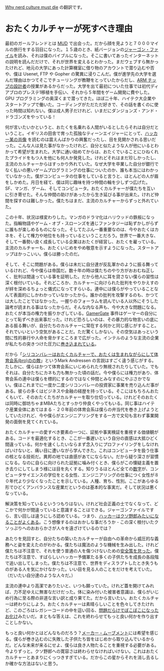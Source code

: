 
[Why nerd culture must die](http://petewarden.com/2014/10/05/why-nerd-culture-must-die/) の翻訳です。

# おたくカルチャーが死すべき理由

最初のガールフレンドとは [MUD](http://en.wikipedia.org/wiki/MUD) で出会った。だから顔を見ようと７０００マイルの旅行をする羽目になった。１５歳のとき、紙バージョンの[ジャーゴン・ファイル](http://www.catb.org/jargon/html/)を読み、それは僕のバイブルになった。そこに書いてあったインターネットの説明を読んだだけで、それが世界を変えるとわかった。まだウェブすら無かったけれど、地元の大学にあった計算機室に借り物のアカウントで潜り込むや否や、僕は Usenet, FTP や Gopher の驚異に浸りこんだ。僕が進学先の大学を選んだ理由はかつてそこでチューリングが教鞭をとっていたからだし、[ARM チップの設計者](http://www.manchester.ac.uk/research/steve.furber/)の授業があるからだった。大学を出て最初についた仕事では初代ディアブロのプレステ1移植を手伝い、それから５年間をゲーム開発に費やした。GPU プログラミングの奥深くまで潜ってきた。ほぼ二十年、ハイテク大企業やスタートアップで働いた。コーディングがただただ好きで、その話を書くのに使った時間は知れない。僕は成人男子だけれど、いまだにダンジョンズ・アンド・ドラゴンズをやっている！

何が言いたいかというと、おたくを名乗れる人間がいるとしたらそれは自分だということ。イギリスの田舎で育った孤独なティーンエイジャーにとって、[ハッカー某の肖像](http://www.catb.org/jargon/html/appendixb.html) を読むのは震えんばかりの興奮だったし、目を見開かされる思いだった。こんな人は見た事がなかったけれど、自分と似たような人が他にいるとわかって希望が生まれた。大学に通い始めてからは、おたくでいることにひねくれたプライドをもつ人を他にも何人か発見した。けれどそれはまだ珍しかったし、主流のカルチャーからはすっかり外れていた。なぜ大学を卒業した自分が銀行でなく払いの悪いゲームプログラミングの仕事についたのか、誰も本当にはわかっていなかった。僕がコンピュータの仕事をしていると言うと、ほとんどの人が眉をしかめた。月日を経て、僕は同じ趣味を持つ仲間の輪を少しずつ広げた。SF、マンガ、ゲーム、そしてコンピュータ。おたくカルチャーが僕たちを互いに引き寄せた。そんな仲間の助けがあったから生き延びる事が出来た。けれど仲間を探すのは難しかった。僕たちはまだ、主流のカルチャーからずっと外れていた。

この十年、状況は様変わりした。マンガのドラマ化はハリウッドの鉄板になった。指輪物語やゲーム・オブ・スローンズを通じファンタジーは恥ずかしがらずに誰もが楽しめるものになった。そしてたぶん一番重要なのは、今やおたくはカネを、そして権力や地位をも持っているということだろう。世界で一番大きな、そして一番勢い良く成長している企業はおたくが経営し、おたくを雇っている。主流のカルチャーも、おたくいじめをやめ敬意を示すようになった。スタートアップはかっこいい。僕らは勝ったのだ。

そして、そこに問題がある。僕らは未だに自分達が反乱軍かのように振る舞っているけれど、今や僕らは帝国だ。数十年の時は僕たちのやり方がおおむね正しく、批判は間違っている事を証明した。だから他人に耳を貸さない僕らの習性は深く根付いている。それどころか、カルチャーに向けられた批判をやりかえすのが絆を深めるちょっと儀式になってすらいる。連中には僕らがやっていることなんて表面的にしかわかっていなかったから。誰かの批判を攻撃するのも、かつては大したことではなかった。一握りのフォーラムを読んでいる人以外にそうした論考が読まれる事はなったからだ。そんな内なる声も、今や大きな問題になる。おたくが本当の権力を振りかざしている。[GamerGate](http://www.polygon.com/2014/8/22/6057317/fez-developer-polytron-hacked-harassment) 事件はゲーマーの自分にとって恥ずべき出来事だった。けれど恐ろしいのは、その暴力的な物言いの底にある振る舞いが、自分たちのカルチャーに常在する何かと同じ感じがすること。それでいいという空気があることだ。ただ驚くしかない。その空気はあっという間に性的暴行や人命を脅かすところまで広がった。インテルのような主流の企業が私たちの突きつけた圧力に[巻き込まれている](http://www.polygon.com/2014/10/4/6906909/intel-gamergate-advertising-gamasutra)。

だから「[シリコンバレーはおたくカルチャーで、おたくは生まれながらにして体育会系(bro)のの敵](https://twitter.com/pmarca/status/515753307856310272)」というMark Andressen の言説はすごく違う感じがする。たしかに、僕らはかつて体育会系にいじめられたり無視されたりしていた。でもそれは、自分たちにカネも力も無かった頃の話だ。今や僕らには権力があり、体育会系の連中は僕らを標的にするのではなく仲間とみなすのにやぶさかでない。僕はこれまでに一度か二度シリコンバレーの投資家に事業を売り込んだ事がある。彼らの多くはビジネスや金融の経歴を持っている。そこにはもちろんおたくもいて、そのおたくたちがカルチャーを取り仕切っている。けれどそのおたくは同時に御坊ちゃまMBAたちとすっかり仲良くやってもいる。同じ事はハイテク産業全体にあてはまる - ２０年前の体育会系は僕らの弁当代を巻き上げようとしていたけれど、今や僕らがエンジニアリングをする一方で文句も言わず事業開発の面倒を見てくれている。

おたくカルチャーの愛すべき要素の一つに、証拠や事実検証を重視する価値観がある。コードを最適化するとき、ここが一番遅いという自分の直感は大抵ひどく間違っている。何かを速くしたいならまず念入りにプロファイリングをしなければいけないと、痛い目に遭いながら学んできた。これはコンピュータを扱う仕事の核となる技術だ。異邦の地では直感があてにならない。だから疑り深さが習慣になる。なのに自らに向けられた証拠に噛み付くとき、僕らがこの懐疑主義を置き去りにしてしまう様には目を丸くする。知りうるほとんど全ての[数字](http://en.wikipedia.org/wiki/Women_in_computing)が、コンピュータサイエンスの学位をとる女性、エンジニアリングの仕事につく女性が８０年代より少なくなったことを示している。人種、育ち、性別。ここがあらゆる形でひどくアンバランスな産業だというのは基本的な事実だ。そして状況は悪くなっている。

解決策を知っているというつもりはない。けれど社会正義の士でなくなって、どこかで何かが間違っていると意識することはできる。ジャーゴンファイルですら、言い回しは違うにしろ認めている。つまり、[ハッカーはクソ野郎みたいになることがよくある](http://www.catb.org/jargon/html/weaknesses.html)。こう想像するのはおかしな事だろうか - この深く根付いたクソっぷりへのおおらかさが人々を遠ざけているのでは？

あたりを見回すと、自分たちの築いたカルチャーが自由への革命から威圧的な義務へと姿を変えたのがわかる。僕たちは魔法のような機械を生み出した。けれど僕たちは不注意で、それを使う普通の人を傷つけないための[安全策を怠った](http://swiftonsecurity.tumblr.com/post/98675308034/a-story-about-jessica)。僕たちは不注意で、すばらしいハッカー予備軍たる多くの子供たちを成長の各段階で追い出してしまった。僕たちは不注意で、世界をディスラプトしたとき失うものがある人を気にかけなかった。いい目を見る人のことをだけを考えていた。（だいたい自分達のような人々だ。）

主流の連中より高潔でありたいと、いつも願っていた。けれど蓋を開けてみれば、力不足ゆえに無害なだけだった。体に染み付いた被害者意識は、僕らがいじめ行為に至る際の非道な言い訳と成り果てた。だから言いたい。おたくカルチャーは終わりにしよう。おたくカルチャーは素晴らしいことを色々してきたけれど、このごろはレガシーコードの中を這い回る、[問題だらけでぼこぼこになったお化け](http://www.retrologic.com/jargon/C/crawling-horror.html)みたいだ。まともな答えは、これを終わらせてもっと良い何かを作り出すことしかない。

もっと良い何かとはどんなものだろう？[メーカー・ムーブメント](http://www.raisinggeeks.com/blog/maker-movement/)には希望を感じる。僕らが巻き込むのに失敗した子供たち皆をはじめから取り込んでいるからだ。どんな未来が来るにせよ、僕らは良き人物たることを重視する必要がある。今よりずっと。クソ野郎への寛容さは終わらせなければいけない。これはおたくカルチャーとあまりにくっつきすぎている。だからこの星からそれを消し去るしか確かな方法はないと思う。
